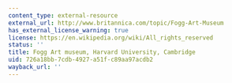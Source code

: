```yaml
---
content_type: external-resource
external_url: http://www.britannica.com/topic/Fogg-Art-Museum
has_external_license_warning: true
license: https://en.wikipedia.org/wiki/All_rights_reserved
status: ''
title: Fogg Art museum, Harvard University, Cambridge
uid: 726a18bb-7cdb-4927-a51f-c89aa97acdb2
wayback_url: ''
---
```

